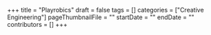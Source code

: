 +++
title = "Playrobics"
draft = false
tags = []
categories = ["Creative Engineering"]
pageThumbnailFile = ""
startDate = ""
endDate = ""
contributors = []
+++
